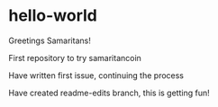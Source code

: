 # hello-world



Greetings Samaritans!

First repository to try samaritancoin


Have written first issue, continuing the process



Have created readme-edits branch, this is getting fun!
